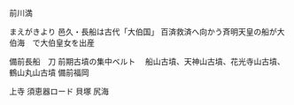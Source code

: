 前川満

まえがきより
邑久・長船は古代「大伯国」
百済救済へ向かう斉明天皇の船が大伯海　で大伯皇女を出産

備前長船　刀
前期古墳の集中ベルト
　船山古墳、天神山古墳、花光寺山古墳、鶴山丸山古墳
備前福岡

上寺
須恵器ロード
貝塚
尻海

　


